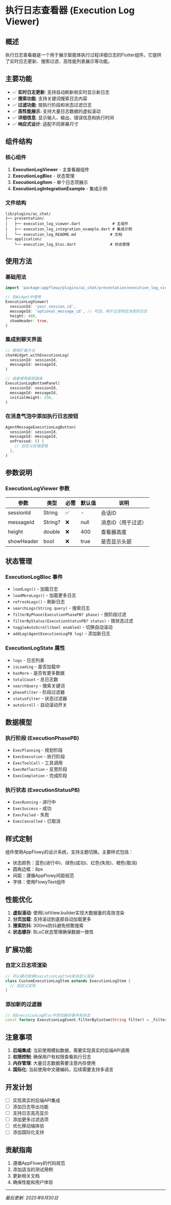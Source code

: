 # 执行日志查看器 (Execution Log Viewer)

## 概述

执行日志查看器是一个用于展示智能体执行过程详细日志的Flutter组件。它提供了实时日志更新、搜索过滤、高性能列表展示等功能。

## 主要功能

- ✅ **实时日志更新**: 支持自动刷新和实时显示新日志
- ✅ **搜索功能**: 支持关键词搜索日志内容
- ✅ **过滤功能**: 按执行阶段和状态过滤日志
- ✅ **高性能展示**: 支持大量日志数据的虚拟滚动
- ✅ **详细信息**: 显示输入、输出、错误信息和执行时间
- ✅ **响应式设计**: 适配不同屏幕尺寸

## 组件结构

### 核心组件

1. **ExecutionLogViewer** - 主查看器组件
2. **ExecutionLogBloc** - 状态管理
3. **ExecutionLogItem** - 单个日志项展示
4. **ExecutionLogIntegrationExample** - 集成示例

### 文件结构

```
lib/plugins/ai_chat/
├── presentation/
│   ├── execution_log_viewer.dart              # 主组件
│   ├── execution_log_integration_example.dart # 集成示例
│   └── execution_log_README.md               # 文档
└── application/
    └── execution_log_bloc.dart               # 状态管理
```

## 使用方法

### 基础用法

```dart
import 'package:appflowy/plugins/ai_chat/presentation/execution_log_viewer.dart';

// 在Widget中使用
ExecutionLogViewer(
  sessionId: 'your_session_id',
  messageId: 'optional_message_id', // 可选，用于过滤特定消息的日志
  height: 400,
  showHeader: true,
)
```

### 集成到聊天界面

```dart
// 使用扩展方法
chatWidget.withExecutionLog(
  sessionId: sessionId,
  messageId: messageId,
)

// 或者使用底部面板
ExecutionLogBottomPanel(
  sessionId: sessionId,
  messageId: messageId,
  initialHeight: 250,
)
```

### 在消息气泡中添加执行日志按钮

```dart
AgentMessageExecutionLogButton(
  sessionId: sessionId,
  messageId: messageId,
  onPressed: () {
    // 自定义处理逻辑
  },
)
```

## 参数说明

### ExecutionLogViewer 参数

| 参数 | 类型 | 必需 | 默认值 | 说明 |
|------|------|------|--------|------|
| sessionId | String | ✅ | - | 会话ID |
| messageId | String? | ❌ | null | 消息ID（用于过滤） |
| height | double | ❌ | 400 | 查看器高度 |
| showHeader | bool | ❌ | true | 是否显示头部 |

## 状态管理

### ExecutionLogBloc 事件

- `loadLogs()` - 加载日志
- `loadMoreLogs()` - 加载更多日志
- `refreshLogs()` - 刷新日志
- `searchLogs(String query)` - 搜索日志
- `filterByPhase(ExecutionPhasePB? phase)` - 按阶段过滤
- `filterByStatus(ExecutionStatusPB? status)` - 按状态过滤
- `toggleAutoScroll(bool enabled)` - 切换自动滚动
- `addLog(AgentExecutionLogPB log)` - 添加新日志

### ExecutionLogState 属性

- `logs` - 日志列表
- `isLoading` - 是否加载中
- `hasMore` - 是否有更多数据
- `totalCount` - 总日志数
- `searchQuery` - 搜索关键词
- `phaseFilter` - 阶段过滤器
- `statusFilter` - 状态过滤器
- `autoScroll` - 自动滚动开关

## 数据模型

### 执行阶段 (ExecutionPhasePB)

- `ExecPlanning` - 规划阶段
- `ExecExecution` - 执行阶段
- `ExecToolCall` - 工具调用
- `ExecReflection` - 反思阶段
- `ExecCompletion` - 完成阶段

### 执行状态 (ExecutionStatusPB)

- `ExecRunning` - 进行中
- `ExecSuccess` - 成功
- `ExecFailed` - 失败
- `ExecCancelled` - 已取消

## 样式定制

组件使用AppFlowy的设计系统，支持主题切换。主要样式包括：

- 状态颜色：蓝色(进行中)、绿色(成功)、红色(失败)、橙色(取消)
- 圆角边框：8px
- 间距：遵循AppFlowy间距规范
- 字体：使用FlowyText组件

## 性能优化

1. **虚拟滚动**: 使用ListView.builder实现大数据量的高效渲染
2. **分页加载**: 支持滚动到底部自动加载更多
3. **搜索防抖**: 300ms防抖避免频繁搜索
4. **状态缓存**: BLoC状态管理确保数据一致性

## 扩展功能

### 自定义日志项渲染

```dart
// 可以通过继承ExecutionLogItem来自定义渲染
class CustomExecutionLogItem extends ExecutionLogItem {
  // 自定义实现
}
```

### 添加新的过滤器

```dart
// 在ExecutionLogBloc中添加新的事件和状态
const factory ExecutionLogEvent.filterByCustom(String filter) = _FilterByCustom;
```

## 注意事项

1. **后端集成**: 当前使用模拟数据，需要实现真实的后端API调用
2. **权限控制**: 确保用户有权限查看执行日志
3. **内存管理**: 大量日志数据需要注意内存使用
4. **国际化**: 当前使用中文硬编码，后续需要支持多语言

## 开发计划

- [ ] 实现真实的后端API集成
- [ ] 添加日志导出功能
- [ ] 支持日志高亮显示
- [ ] 添加更多过滤选项
- [ ] 优化移动端体验
- [ ] 添加国际化支持

## 贡献指南

1. 遵循AppFlowy的代码规范
2. 添加适当的测试用例
3. 更新相关文档
4. 确保性能和用户体验

---

*最后更新: 2025年9月30日*
